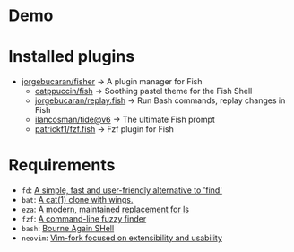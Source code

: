 # Demo


# Installed plugins
- [jorgebucaran/fisher](https://github.com/jorgebucaran/fisher) -> A plugin manager for Fish
  - [catppuccin/fish](https://github.com/catppuccin/fish) -> Soothing pastel theme for the Fish Shell
  - [jorgebucaran/replay.fish](https://github.com/jorgebucaran/replay.fish) -> Run Bash commands, replay changes in Fish 
  - [ilancosman/tide@v6](https://github.com/IlanCosman/tide) -> The ultimate Fish prompt
  - [patrickf1/fzf.fish](https://github.com/PatrickF1/fzf.fish) -> Fzf plugin for Fish

# Requirements
- `fd`: [A simple, fast and user-friendly alternative to 'find'](https://github.com/sharkdp/fd)
- `bat`: [A cat(1) clone with wings.](https://github.com/sharkdp/bat)
- `eza`: [A modern, maintained replacement for ls](https://github.com/eza-community/eza)
- `fzf`: [A command-line fuzzy finder](https://github.com/junegunn/fzf)
- `bash`: [Bourne Again SHell](https://www.gnu.org/software/bash/)
- `neovim`: [Vim-fork focused on extensibility and usability](https://github.com/neovim/neovim)
